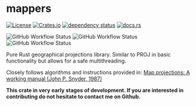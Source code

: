 # mappers

[![License](https://img.shields.io/github/license/ScaleWeather/mappers)](https://choosealicense.com/licenses/apache-2.0/)
[![Crates.io](https://img.shields.io/crates/v/mappers)](https://crates.io/crates/mappers)
[![dependency status](https://deps.rs/repo/github/ScaleWeather/mappers/status.svg)](https://deps.rs/repo/github/ScaleWeather/mappers)
[![docs.rs](https://img.shields.io/docsrs/mappers)](https://docs.rs/mappers)

![GitHub Workflow Status](https://img.shields.io/github/workflow/status/ScaleWeather/mappers/Build%20on%20Ubuntu?label=Build%20on%20Ubuntu)
![GitHub Workflow Status](https://img.shields.io/github/workflow/status/ScaleWeather/mappers/Build%20on%20Windows?label=Build%20on%20Windows)
![GitHub Workflow Status](https://img.shields.io/github/workflow/status/ScaleWeather/mappers/Build%20on%20Mac?label=Build%20on%20MacOS)

Pure Rust geographical projections library. Similar to PROJ in basic functionality but allows for a safe multithreading.

Closely follows algorithms and instructions provided in: [Map projections: A working manual (John P. Snyder, 1987)](https://pubs.er.usgs.gov/publication/pp1395)

**This crate in very early stages of development. If you are interested in contributing do not hesitate to contact me on Github.**
